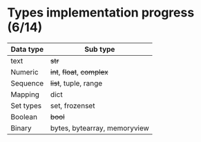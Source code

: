 # Types implementation progress (6/14)

|Data type|Sub type|
|---|---|
|text|~~str~~|
|Numeric|~~int~~, ~~float~~, ~~complex~~|
|Sequence|~~list~~, tuple, range|
|Mapping|dict|
|Set types|set, frozenset|
|Boolean|~~bool~~|
|Binary|bytes, bytearray, memoryview|
